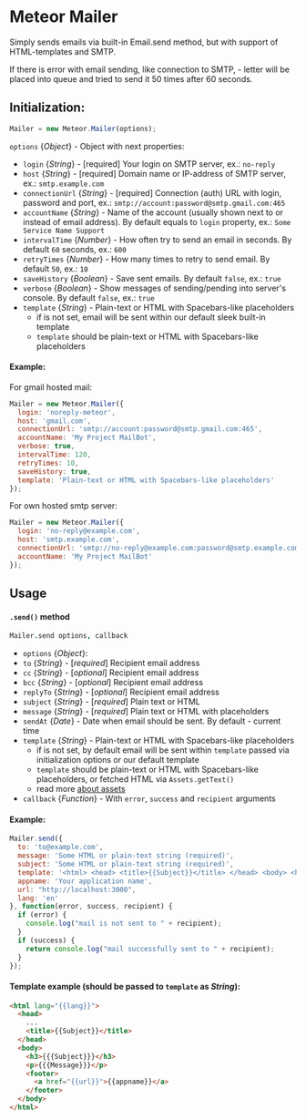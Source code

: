 Meteor Mailer
=============
Simply sends emails via built-in Email.send method, but with support of HTML-templates and SMTP.

If there is error with email sending, like connection to SMTP, - letter will be placed into queue and tried to send it 50 times after 60 seconds.

## Initialization:
```js
Mailer = new Meteor.Mailer(options);
```

`options` {*Object*} - Object with next properties:
 - `login` {*String*} - [required] Your login on SMTP server, ex.: `no-reply`
 - `host` {*String*} - [required] Domain name or IP-address of SMTP server, ex.: `smtp.example.com`
 - `connectionUrl` {*String*} - [required] Connection (auth) URL with login, password and port, ex.: `smtp://account:password@smtp.gmail.com:465`
 - `accountName` {*String*} - Name of the account (usually shown next to or instead of email address). By default equals to `login` property, ex.: `Some Service Name Support`
 - `intervalTime` {*Number*} - How often try to send an email in seconds. By default `60` seconds, ex.: `600`
 - `retryTimes` {*Number*} - How many times to retry to send email. By default `50`, ex.: `10`
 - `saveHistory` {*Boolean*} - Save sent emails. By default `false`, ex.: `true`
 - `verbose` {*Boolean*} - Show messages of sending/pending into server's console. By default `false`, ex.: `true`
 - `template` {*String*} - Plain-text or HTML with Spacebars-like placeholders
   * if is not set, email will be sent within our default sleek built-in template
   * `template` should be plain-text or HTML with Spacebars-like placeholders

#### Example:
For gmail hosted mail:
```js
Mailer = new Meteor.Mailer({
  login: 'noreply-meteor',
  host: 'gmail.com',
  connectionUrl: 'smtp://account:password@smtp.gmail.com:465',
  accountName: 'My Project MailBot',
  verbose: true,
  intervalTime: 120,
  retryTimes: 10,
  saveHistory: true,
  template: 'Plain-text or HTML with Spacebars-like placeholders'
});
```

For own hosted smtp server:
```js
Mailer = new Meteor.Mailer({
  login: 'no-reply@example.com',
  host: 'smtp.example.com',
  connectionUrl: 'smtp://no-reply@example.com:password@smtp.example.com:587',
  accountName: 'My Project MailBot'
});
```

## Usage
#### `.send()` method
```coffee
Mailer.send options, callback
```
 - `options` {*Object*}:
  - `to` {*String*} - [*required*] Recipient email address
  - `cc` {*String*} - [*optional*] Recipient email address
  - `bcc` {*String*} - [*optional*] Recipient email address
  - `replyTo` {*String*} - [*optional*] Recipient email address
  - `subject` {*String*} - [*required*] Plain text or HTML
  - `message` {*String*} - [*required*] Plain text or HTML with placeholders
  - `sendAt` {*Date*} - Date when email should be sent. By default - current time
  - `template` {*String*} - Plain-text or HTML with Spacebars-like placeholders
    * if is not set, by default email will be sent within `template` passed via initialization options or our default template
    * `template` should be plain-text or HTML with Spacebars-like placeholders, or fetched HTML via `Assets.getText()`
    - read more [about assets](http://docs.meteor.com/#/full/assets_getText)
 - `callback` {*Function*} - With `error`, `success` and `recipient` arguments

#### Example:
```js
Mailer.send({
  to: 'to@example.com',
  message: 'Some HTML or plain-text string (required)',
  subject: 'Some HTML or plain-text string (required)',
  template: '<html> <head> <title>{{Subject}}</title> </head> <body> <h3>{{{Subject}}}</h3> <p>{{{Message}}}</p></body></html>',
  appname: 'Your application name',
  url: "http://localhost:3000",
  lang: 'en'
}, function(error, success, recipient) {
  if (error) {
    console.log("mail is not sent to " + recipient);
  }
  if (success) {
    return console.log("mail successfully sent to " + recipient);
  }
});
```

#### Template example (should be passed to `template` as *String*):
```html
<html lang="{{lang}}">
  <head>
    ...
    <title>{{Subject}}</title>
  </head>
  <body>
    <h3>{{{Subject}}}</h3>
    <p>{{{Message}}}</p>
    <footer>
      <a href="{{url}}">{{appname}}</a>
    </footer>
  </body>
</html>
```
